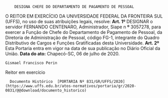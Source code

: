         DESIGNA CHEFE DO DEPARTAMENTO DE PAGAMENTO DE PESSOAL  

 O REITOR EM EXERCÍCIO DA UNIVERSIDADE FEDERAL DA FRONTEIRA SUL (UFFS), no uso de suas atribuições legais, resolve:    **Art. 1º**  DESIGNAR o servidor FERNANDO CENTENARO, Administrador, Siape n **º**  3057278, para exercer a Função de Chefe do Departamento de Pagamento de Pessoal, da Diretoria de Administração de Pessoal, código FG-1, integrante do Quadro Distributivo de Cargos e Funções Gratificadas desta Universidade.    **Art. 2º**  Esta Portaria entra em vigor na data de sua publicação no Diário Oficial da União.        **Data do ato:** Chapecó-SC, 06 de julho de 2020.   
 

    Gismael Francisco Perin   
 Reitor em exercício 

      Documento Histórico  [PORTARIA Nº 831/GR/UFFS/2020](https://www.uffs.edu.br/atos-normativos/portaria/gr/2020-0831/@@download/documento_historico)     
      